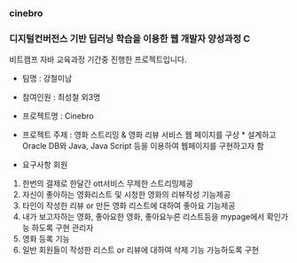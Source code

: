 ### cinebro
### 디지털컨버전스 기반 딥러닝 학습을 이용한 웹 개발자 양성과정 C
비트캠프 자바 교육과정 기간중 진행한 프로젝트입니다.

- 팀명 : 강철미남

- 참여인원 : 최성철 외3명

- 프로젝트명 : Cinebro

- 프로젝트 주제 : 영화 스트리밍 & 영화 리뷰 서비스 웹 페이지를 구상 * 설계하고 Oracle DB와 Java, Java Script 등을 이용하여 웹페이지를 구현하고자 함

- 요구사항
회원
 1. 한번의 결제로 한달간 ott서비스 무제한 스트리밍제공
 2. 자신이 좋아하는 영화리스트 및 시청한 영화의 리뷰작성 기능제공
 3. 타인이 작성한 리뷰 or 만든 영화 리스트에 대하여 좋아요 기능제공
 4. 내가 보고자하는 영화, 좋아요한 영화, 좋아요누른 리스트등을 mypage에서 확인가능 하도록 구현
관리자
 1. 영화 등록 기능 
 2. 일반 회원들이 작성한 리스트 or 리뷰에 대하여 삭제 기능 가능하도록 구현
